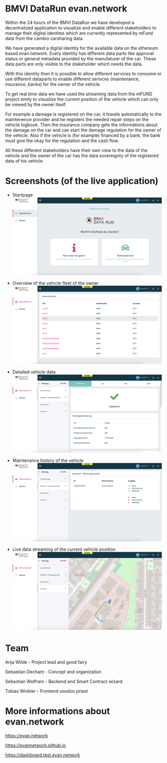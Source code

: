 # BMVI DataRun evan.network

Within the 24 hours of the BMVI DataRun we have developed a decentralized application to visualize and enable different stakeholders to manage their digital identites which are currently represented by mFund data from the cambio carsharing data.

We have generated a digital identity for the available data on the ethereum based evan.network. Every identity has different data parts like approval status or general metadata provided by the manufaturer of the car. These data parts are only visible to the stakeholder which needs the data.

With this identity then it is possible to allow different services to consume or use different dataparts to enable different serivces (maintenance, insurance, banks) for the owner of the vehicle.

To get real time data we have used the streaming data from the mFUND project emily to visualize the current position of the vehicle which can only be viewed by the owner itself.

For example a damage is registered on the car, it travels automatically to the maintenence provider and he registers the needed repair steps on the vehicle logbook. Then the insurance company gets the informations about the damage on the car and can start the damage regulation for the owner of the vehicle. Also if the vehicle is (for example) financed by a bank, the bank must give the okay for the regulation and the cash flow.

All these different stakeholders have their own view to the data of the vehicle and the owner of the car has the data sovereignty of the registered data of his vehicle.

# Screenshots (of the live application)
- Startpage
![startpage](https://github.com/evannetwork/bmvi-data-run/raw/develop/images/dashboard.png)

- Overview of the vehicle fleet of the owner
![fleet](https://github.com/evannetwork/bmvi-data-run/raw/develop/images/fleet.png)

- Detailed vehicle data
![metadata](https://github.com/evannetwork/bmvi-data-run/raw/develop/images/metadata.png)

- Maintenance history of the vehicle
![maintenance](https://github.com/evannetwork/bmvi-data-run/raw/develop/images/maintenance.png)

- Live data streaming of the current vehicle position
![stream](https://github.com/evannetwork/bmvi-data-run/raw/develop/images/stream.png)

# Team
Anja Wilde - Project lead and good fairy

Sebastian Dechant - Concept and organization

Sebastian Wolfram - Backend and Smart Contract wizard

Tobias Winkler - Frontend voodoo priest


# More informations about evan.network

https://evan.network

https://evannetwork.github.io

https://dashboard.test.evan.network